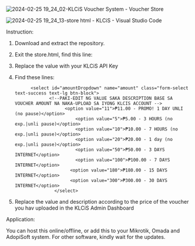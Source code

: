 ![2024-02-25 19_24_02-KLCiS Voucher System - Voucher Store](https://github.com/darkhoundz/KLCiS-QR-API/assets/28075740/57b81fad-42a0-42ef-931c-edae3077f388)

![2024-02-25 19_24_13-store html - KLCiS - Visual Studio Code](https://github.com/darkhoundz/KLCiS-QR-API/assets/28075740/fbefc400-91aa-4fa3-bb2c-5b02d7fb6a17)

Instruction:
1. Download and extract the repository.
2. Exit the store.html, find this line: <input type="hidden" class="form-control" id="tokenInput" name="token" value="PUT_YOUR_KLCIS_API_KEY_HERE">
3. Replace the value with your KLCiS API Key
4. Find these lines:

             <select id="amountDropdown" name="amount" class="form-select text-success text-lg btn-block">
                    <!--PAKI-EDIT NG VALUE SAKA DESCRIPTION BASE SA VOUCHER AMOUNT NA NAKA-UPLOAD SA IYONG KLCIS ACCOUNT -->
                          <option value="11">₱11.00 - PROMO! 1 DAY UNLI (no pause)</option>
                              <option value="5">₱5.00 - 3 HOURS (no exp.|unli pause)</option>
                              <option value="10">₱10.00 - 7 HOURS (no exp.|unli pause)</option>
                              <option value="20">₱20.00 - 1 day (no exp.|unli pause)</option>
                              <option value="50">₱50.00 - 3 DAYS INTERNET</option>
                              <option value="100">₱100.00 - 7 DAYS INTERNET</option>
                            <option value="180">₱180.00 - 15 DAYS INTERNET</option>
                            <option value="300">₱300.00 - 30 DAYS INTERNET</option>
                      </select>

5. Replace the value and description according to the price of the voucher you hav uploaded in the KLCiS Admin Dashboard

Application:

You can host this online/offline, or add this to your Mikrotik, Omada and AdopiSoft system.
For other software, kindly wait for the updates.
